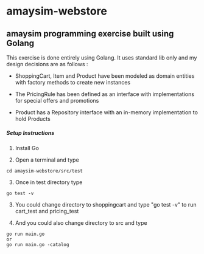 # amaysim-webstore
## amaysim programming exercise built using Golang

This exercise is done entirely using Golang. It uses standard lib only and my design decisions are as follows :

- ShoppingCart, Item and Product have been modeled as domain entities with factory methods to create new instances

- The PricingRule has been defined as an interface with implementations for special offers and promotions

- Product has a Repository interface with an in-memory implementation to hold Products



##### Setup Instructions

1. Install Go

2. Open a terminal and type 
```
cd amaysim-webstore/src/test

```
3. Once in test directory type
```
go test -v
```

3. You could change directory to shoppingcart and type "go test -v" to run cart_test and pricing_test

4. And you could also change directory to src and type 
```
go run main.go
or 
go run main.go -catalog

```

